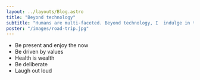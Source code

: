 ```yaml
---
layout: ../layouts/Blog.astro
title: "Beyond technology"
subtitle: "Humans are multi-faceted. Beyond technology, I  indulge in the following: "
poster: "/images/road-trip.jpg"
---
```


- Be present and enjoy the now 
- Be driven by values
- Health is wealth
- Be deliberate
- Laugh out loud